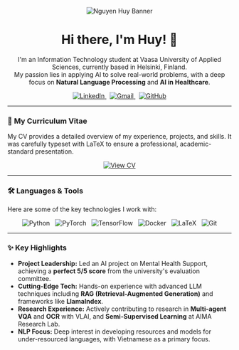 <p align="center">
  <img src="URL_ĐẾN_ẢNH_BÌA_CỦA_BẠN.png" alt="Nguyen Huy Banner">
</p>

<h1 align="center">Hi there, I'm Huy! 👋</h1>

<p align="center">
  I'm an Information Technology student at Vaasa University of Applied Sciences, currently based in Helsinki, Finland.
  <br />
  My passion lies in applying AI to solve real-world problems, with a deep focus on <strong>Natural Language Processing</strong> and <strong>AI in Healthcare</strong>.
</p>

<p align="center">
  <a href="https://www.linkedin.com/in/huy-nguyen-5552b22aa/" target="_blank">
    <img src="https://img.shields.io/badge/LinkedIn-0077B5?style=for-the-badge&logo=linkedin&logoColor=white" alt="LinkedIn">
  </a>
  &nbsp;
  <a href="mailto:nguyenhuy190303@gmail.com">
    <img src="https://img.shields.io/badge/Gmail-D14836?style=for-the-badge&logo=gmail&logoColor=white" alt="Gmail">
  </a>
  &nbsp;
  <a href="https://github.com/NguyenHuy190303" target="_blank">
    <img src="https://img.shields.io/badge/GitHub-181717?style=for-the-badge&logo=github&logoColor=white" alt="GitHub">
  </a>
</p>

---

### 📖 **My Curriculum Vitae**

My CV provides a detailed overview of my experience, projects, and skills. It was carefully typeset with LaTeX to ensure a professional, academic-standard presentation.

<p align="center">
  <a href="https://github.com/NguyenHuy190303/Portfolio/blob/main/Nguyen_Huy_CV.pdf" target="_blank">
    <img src="https://img.shields.io/badge/VIEW_MY_CV_ (PDF)-1DA1F2?style=for-the-badge&logo=read-the-docs&logoColor=white" alt="View CV">
  </a>
</p>

---

### 🛠️ **Languages & Tools**

Here are some of the key technologies I work with:

<p align="center">
  <img src="https://img.shields.io/badge/Python-3776AB?style=for-the-badge&logo=python&logoColor=white" alt="Python">
  &nbsp;
  <img src="https://img.shields.io/badge/PyTorch-EE4C2C?style=for-the-badge&logo=pytorch&logoColor=white" alt="PyTorch">
  &nbsp;
  <img src="https://img.shields.io/badge/TensorFlow-FF6F00?style=for-the-badge&logo=tensorflow&logoColor=white" alt="TensorFlow">
  &nbsp;
  <img src="https://img.shields.io/badge/Docker-2496ED?style=for-the-badge&logo=docker&logoColor=white" alt="Docker">
  &nbsp;
  <img src="https://img.shields.io/badge/LaTeX-008080?style=for-the-badge&logo=latex&logoColor=white" alt="LaTeX">
  &nbsp;
  <img src="https://img.shields.io/badge/Git-F05032?style=for-the-badge&logo=git&logoColor=white" alt="Git">
</p>

---

### ✨ **Key Highlights**

* **Project Leadership:** Led an AI project on Mental Health Support, achieving a **perfect 5/5 score** from the university's evaluation committee.
* **Cutting-Edge Tech:** Hands-on experience with advanced LLM techniques including **RAG (Retrieval-Augmented Generation)** and frameworks like **LlamaIndex**.
* **Research Experience:** Actively contributing to research in **Multi-agent VQA** and **OCR** with VLAI, and **Semi-Supervised Learning** at AIMA Research Lab.
* **NLP Focus:** Deep interest in developing resources and models for under-resourced languages, with Vietnamese as a primary focus.
